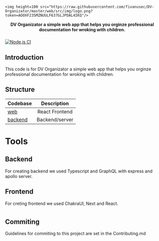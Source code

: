 # <p align="center">

    <img height=100 src="https://raw.githubusercontent.com/fivanusec/DV-Organizator/master/web/src/img/logo.png?token=AOOXF235MZNUULF637GLJPDAL4IKQ"/>

</p>
<p align="center">
  <strong>DV Organizator a simple web app that helps you orginze professional documentation for wroking with children.</strong>
</p>

<h3 align="center">
</h3>

[![Node.js CI](https://github.com/fivanusec/DV-Organizator/actions/workflows/node.js.yml/badge.svg)](https://github.com/fivanusec/DV-Organizator/actions/workflows/node.js.yml)

## Introduction

This code is for DV Organizator a simple web app that helps you orginze professional documentation for wroking with children.

## Structure

| Codebase           |  Description   |
| :----------------- | :------------: |
| [web](web)         | React Frontend |
| [backend](backend) | Backend/server |

# Tools

## Backend

For creating backend we used Typescript and GraphQL with express and apollo server.

## Frontend

For creting frontend we used ChakraUI, Next and React.

#

## Commiting

Guidelines for commiting to this project are set in the Contributing.md
